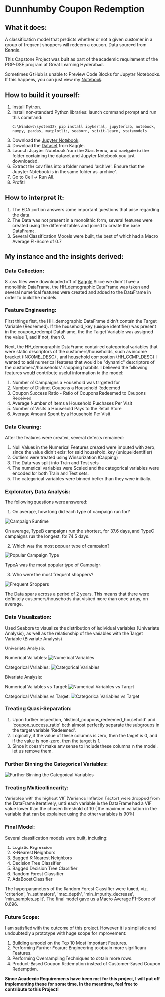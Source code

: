 # Dunnhumby Coupon Redemption

## What it does:
A classification model that predicts whether or not a given customer in a group of frequent shoppers will redeem a coupon.
Data sourced from [Kaggle](https://www.kaggle.com/datasets/frtgnn/dunnhumby-the-complete-journey)

This Capstone Project was built as part of the academic requirement of the PGP-DSE program at Great Learning Hyderabad.

Sometimes GitHub is unable to Preview Code Blocks for Jupyter Notebooks. If this happens, you can just view my [Notebook](https://nbviewer.org/github/galahad38/dunnhumby-coupon-redemption/blob/main/dunnhumby-coupon-redemption.ipynb).

## How to build it yourself:

1. Install [Python](https://www.python.org/downloads/).
2. Install non-standard Python libraries:
     launch command prompt and run this command:
     ```console
     C:\Windows\system32\ pip install ipykernal, jupyterlab, notebook, numpy, pandas, matplotlib, seaborn, scikit-learn, statsmodels
     ```
3. Download the [Jupyter Notebook](https://github.com/galahad38/dunnhumby-coupon-redemption/blob/main/dunnhumby-coupon-redemption.ipynb).
4. Download the [Dataset](https://www.kaggle.com/datasets/frtgnn/dunnhumby-the-complete-journey) from Kaggle.
5. Launch Jupyter Notebook from the Start Menu, and navigate to the folder containing the dataset and Jupyter Notebook you just downloaded.
6. Extract the csv files into a folder named 'archive'. Ensure that the Jupyter Notebook is in the same folder as 'archive'.
7. Go to Cell -> Run All.
8. Profit!

## How to interpret it:

1) The EDA portion answers some important questions that arise regarding the data.
2) The Data was not present in a monolithic form, several features were created using the different tables and joined to create the base DataFrame.
3) Several Classification Models were built, the best of which had a Macro Average F1-Score of 0.7

## My instance and the insights derived:

### Data Collection:
8 .csv files were downloaded off of [Kaggle](https://www.kaggle.com/datasets/frtgnn/dunnhumby-the-complete-journey)
Since we didn't have a monolithic DataFrame, the HH_demographic DataFrame was taken and several numerical features were created and added to the DataFrame in order to build the models.

### Feature Engineering:

First things first, the HH_demographic DataFrame didn't contain the Target Variable (Redeemed).
If the household_key (unique identifier) was present in the coupon_redempt DataFrame, the  the Target Variable was assigned the value 1, and if not, then 0.

Next, the HH_demographic DataFrame contained categorical variables that were static descriptors of the customers/households, such as income bracket (INCOME_DESC) , and household compostion (HH_COMP_DESC)
I wanted to add numerical features that would be "dynamic" descriptors of the customers'/households' shopping habbits.
I believed the following features would contribute useful information to the model:

1) Number of Campaigns a Household was targeted for
2) Number of Distinct Coupons a Household Redeemed
3) Coupon Success Ratio - Ratio of Coupons Redeemed to Coupons Received
4) Average Number of Items a Household Purchases Per Visit
5) Number of Visits a Household Pays to the Retail Store
6) Average Amount Spent by a Household Per Visit

### Data Cleaning:
After the features were created, several defects remained:
1) Null Values in the Numerical Features created were imputed with zero, since the value didn't exist for said household_key (unique identifier)
2) Outliers were treated using Winsorization (Capping)
3) The Data was split into Train and Test sets.
4) The numerical variables were Scaled and the categorical variables were encoded for both Train and Test sets.
5) The categorical variables were binned better than they were initially.

### Exploratory Data Analysis:

The following questions were answered:
1) On average, how long did each type of campaign run for?

![Campaign Runtime](https://github.com/galahad38/dunnhumby-coupon-redemption/assets/19240929/81d76193-b339-4a44-8577-5f1c421a34a8)

On average, TypeB campaigns run the shortest, for 37.6 days, and TypeC campaigns run the longest, for 74.5 days.

2) Which was the most popular type of campaign?

![Popular Campaign Type](https://github.com/galahad38/dunnhumby-coupon-redemption/assets/19240929/0d55d1f7-88cb-4299-bbd0-7398ad3d4c88)

TypeA was the most popular type of Campaign

3) Who were the most frequent shoppers?

![Frequent Shoppers](https://github.com/galahad38/dunnhumby-coupon-redemption/assets/19240929/ebae2ecc-8338-4566-8621-0f9691d4b604)

The Data spans across a period of 2 years. This means that there were definitely customers/households that visited more than once a day, on average.

### Data Visualization:
Used Seaborn to visualize the distribution of individual variables (Univariate Analysis), as well as the relationship of the variables with the Target Variable (Bivariate Analysis)

Univariate Analysis:

Numerical Variables:
![Numerical Variables](https://github.com/galahad38/dunnhumby-coupon-redemption/assets/19240929/95aca2ba-e48e-4a49-ae2c-469c59665b33)

Categorical Variables:
![Categorical Variables](https://github.com/galahad38/dunnhumby-coupon-redemption/assets/19240929/9039cf73-2ed9-44b6-bc72-373b526d61d1)

Bivariate Analysis:

Numerical Variables vs Target:
![Numerical Variables vs Target](https://github.com/galahad38/dunnhumby-coupon-redemption/assets/19240929/7aa5fd3a-88a5-4ade-9a2a-55efb81d44b7)

Categorical Variables vs Target:
![Categorical Variables vs Target](https://github.com/galahad38/dunnhumby-coupon-redemption/assets/19240929/563ceeec-6e7d-4e9c-946a-73fa21301537)

### Treating Quasi-Separation:

1) Upon further inspection, 'distinct_coupons_redeemed_household' and 'coupon_success_ratio' both almost perfectly separate the subgroups in the target variable 'Redeemed'.
2) Logically, if the value of these columns is zero, then the target is 0, and if the value is non-zero, then the target is 1.
3) Since it doesn't make any sense to include these columns in the model, let us remove them.

### Further Binning the Categorical Variables:

![Further Binning the Categorical Variables](https://github.com/galahad38/dunnhumby-coupon-redemption/assets/19240929/226678cf-9524-404a-b7ba-299370a78d11)

### Treating Multicollinearity:

Variables with the highest VIF (Variance Inflation Factor) were dropped from the DataFrame iteratively, until each variable in the DataFrame
had a VIF value lower than the chosen threshold of 10 (The maximum variation in the variable that can be explained using the other variables is 90%)

### Final Model:

Several classification models were built, including:
1) Logistic Regression
2) K-Nearest Neighbors
3) Bagged K-Nearest Neighbors
4) Decision Tree Classifier
5) Bagged Decision Tree Classifier
6) Random Forest Classifier
7) AdaBoost Classifier

The hyperparameters of the Random Forest Classifier were tuned, viz. 'criterion', 'n_estimators', 'max_depth', 'min_impurity_decrease', 'min_samples_split'.
The final model gave us a Macro Average F1-Score of 0.696.

### Future Scope:
I am satisfied with the outcome of this project. However it is simplistic and undoubtedly a prototype with huge scope for improvement:
1) Building a model on the Top 10 Most Important Features.
2) Performing Further Feature Engineering to obtain more significant Features.
3) Performing Oversampling Techniques to obtain more rows.
4) Product-Based Coupon Redemption instead of Customer-Based Coupon Redemption.

**Since Academic Requirements have been met for this project, I will put off implementing these for some time. In the meantime, feel free to contribute to this Project!**
